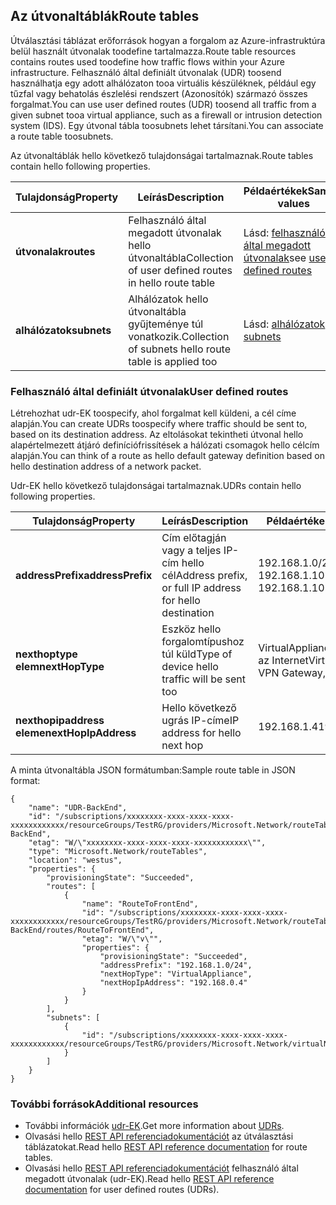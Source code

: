 ## <a name="route-tables"></a><span data-ttu-id="27966-101">Az útvonaltáblák</span><span class="sxs-lookup"><span data-stu-id="27966-101">Route tables</span></span>
<span data-ttu-id="27966-102">Útválasztási táblázat erőforrások hogyan a forgalom az Azure-infrastruktúra belül használt útvonalak toodefine tartalmazza.</span><span class="sxs-lookup"><span data-stu-id="27966-102">Route table resources contains routes used toodefine how traffic flows within your Azure infrastructure.</span></span> <span data-ttu-id="27966-103">Felhasználó által definiált útvonalak (UDR) toosend használhatja egy adott alhálózaton tooa virtuális készüléknek, például egy tűzfal vagy behatolás észlelési rendszert (Azonosítók) származó összes forgalmat.</span><span class="sxs-lookup"><span data-stu-id="27966-103">You can use user defined routes (UDR) toosend all traffic from a given subnet tooa virtual appliance, such as a firewall or intrusion detection system (IDS).</span></span> <span data-ttu-id="27966-104">Egy útvonal tábla toosubnets lehet társítani.</span><span class="sxs-lookup"><span data-stu-id="27966-104">You can associate a route table toosubnets.</span></span> 

<span data-ttu-id="27966-105">Az útvonaltáblák hello következő tulajdonságai tartalmaznak.</span><span class="sxs-lookup"><span data-stu-id="27966-105">Route tables contain hello following properties.</span></span>

| <span data-ttu-id="27966-106">Tulajdonság</span><span class="sxs-lookup"><span data-stu-id="27966-106">Property</span></span> | <span data-ttu-id="27966-107">Leírás</span><span class="sxs-lookup"><span data-stu-id="27966-107">Description</span></span> | <span data-ttu-id="27966-108">Példaértékek</span><span class="sxs-lookup"><span data-stu-id="27966-108">Sample values</span></span> |
| --- | --- | --- |
| <span data-ttu-id="27966-109">**útvonalak**</span><span class="sxs-lookup"><span data-stu-id="27966-109">**routes**</span></span> |<span data-ttu-id="27966-110">Felhasználó által megadott útvonalak hello útvonaltábla</span><span class="sxs-lookup"><span data-stu-id="27966-110">Collection of user defined routes in hello route table</span></span> |<span data-ttu-id="27966-111">Lásd: [felhasználó által megadott útvonalak](#User-defined-routes)</span><span class="sxs-lookup"><span data-stu-id="27966-111">see [user defined routes](#User-defined-routes)</span></span> |
| <span data-ttu-id="27966-112">**alhálózatok**</span><span class="sxs-lookup"><span data-stu-id="27966-112">**subnets**</span></span> |<span data-ttu-id="27966-113">Alhálózatok hello útvonaltábla gyűjteménye túl vonatkozik.</span><span class="sxs-lookup"><span data-stu-id="27966-113">Collection of subnets hello route table is applied too</span></span>|<span data-ttu-id="27966-114">Lásd: [alhálózatok](#Subnets)</span><span class="sxs-lookup"><span data-stu-id="27966-114">see [subnets](#Subnets)</span></span> |

### <a name="user-defined-routes"></a><span data-ttu-id="27966-115">Felhasználó által definiált útvonalak</span><span class="sxs-lookup"><span data-stu-id="27966-115">User defined routes</span></span>
<span data-ttu-id="27966-116">Létrehozhat udr-EK toospecify, ahol forgalmat kell küldeni, a cél címe alapján.</span><span class="sxs-lookup"><span data-stu-id="27966-116">You can create UDRs toospecify where traffic should be sent to, based on its destination address.</span></span> <span data-ttu-id="27966-117">Az eltolásokat tekintheti útvonal hello alapértelmezett átjáró definíciófrissítések a hálózati csomagok hello célcím alapján.</span><span class="sxs-lookup"><span data-stu-id="27966-117">You can think of a route as hello default gateway definition based on hello destination address of a network packet.</span></span>

<span data-ttu-id="27966-118">Udr-EK hello következő tulajdonságai tartalmaznak.</span><span class="sxs-lookup"><span data-stu-id="27966-118">UDRs contain hello following properties.</span></span> 

| <span data-ttu-id="27966-119">Tulajdonság</span><span class="sxs-lookup"><span data-stu-id="27966-119">Property</span></span> | <span data-ttu-id="27966-120">Leírás</span><span class="sxs-lookup"><span data-stu-id="27966-120">Description</span></span> | <span data-ttu-id="27966-121">Példaértékek</span><span class="sxs-lookup"><span data-stu-id="27966-121">Sample values</span></span> |
| --- | --- | --- |
| <span data-ttu-id="27966-122">**addressPrefix**</span><span class="sxs-lookup"><span data-stu-id="27966-122">**addressPrefix**</span></span> |<span data-ttu-id="27966-123">Cím előtagján vagy a teljes IP-cím hello cél</span><span class="sxs-lookup"><span data-stu-id="27966-123">Address prefix, or full IP address for hello destination</span></span> |<span data-ttu-id="27966-124">192.168.1.0/24, 192.168.1.101</span><span class="sxs-lookup"><span data-stu-id="27966-124">192.168.1.0/24, 192.168.1.101</span></span> |
| <span data-ttu-id="27966-125">**nexthoptype elem**</span><span class="sxs-lookup"><span data-stu-id="27966-125">**nextHopType**</span></span> |<span data-ttu-id="27966-126">Eszköz hello forgalomtípushoz túl küld</span><span class="sxs-lookup"><span data-stu-id="27966-126">Type of device hello traffic will be sent too</span></span>|<span data-ttu-id="27966-127">VirtualAppliance, VPN-átjárót, az Internet</span><span class="sxs-lookup"><span data-stu-id="27966-127">VirtualAppliance, VPN Gateway, Internet</span></span> |
| <span data-ttu-id="27966-128">**nexthopipaddress eleme**</span><span class="sxs-lookup"><span data-stu-id="27966-128">**nextHopIpAddress**</span></span> |<span data-ttu-id="27966-129">Hello következő ugrás IP-címe</span><span class="sxs-lookup"><span data-stu-id="27966-129">IP address for hello next hop</span></span> |<span data-ttu-id="27966-130">192.168.1.4</span><span class="sxs-lookup"><span data-stu-id="27966-130">192.168.1.4</span></span> |

<span data-ttu-id="27966-131">A minta útvonaltábla JSON formátumban:</span><span class="sxs-lookup"><span data-stu-id="27966-131">Sample route table in JSON format:</span></span>

    {
        "name": "UDR-BackEnd",
        "id": "/subscriptions/xxxxxxxx-xxxx-xxxx-xxxx-xxxxxxxxxxxx/resourceGroups/TestRG/providers/Microsoft.Network/routeTables/UDR-BackEnd",
        "etag": "W/\"xxxxxxxx-xxxx-xxxx-xxxx-xxxxxxxxxxxx\"",
        "type": "Microsoft.Network/routeTables",
        "location": "westus",
        "properties": {
            "provisioningState": "Succeeded",
            "routes": [
                {
                    "name": "RouteToFrontEnd",
                    "id": "/subscriptions/xxxxxxxx-xxxx-xxxx-xxxx-xxxxxxxxxxxx/resourceGroups/TestRG/providers/Microsoft.Network/routeTables/UDR-BackEnd/routes/RouteToFrontEnd",
                    "etag": "W/\"v\"",
                    "properties": {
                        "provisioningState": "Succeeded",
                        "addressPrefix": "192.168.1.0/24",
                        "nextHopType": "VirtualAppliance",
                        "nextHopIpAddress": "192.168.0.4"
                    }
                }
            ],
            "subnets": [
                {
                    "id": "/subscriptions/xxxxxxxx-xxxx-xxxx-xxxx-xxxxxxxxxxxx/resourceGroups/TestRG/providers/Microsoft.Network/virtualNetworks/TestVNet/subnets/BackEnd"
                }
            ]
        }
    }

### <a name="additional-resources"></a><span data-ttu-id="27966-132">További források</span><span class="sxs-lookup"><span data-stu-id="27966-132">Additional resources</span></span>
* <span data-ttu-id="27966-133">További információk [udr-EK](../articles/virtual-network/virtual-networks-udr-overview.md).</span><span class="sxs-lookup"><span data-stu-id="27966-133">Get more information about [UDRs](../articles/virtual-network/virtual-networks-udr-overview.md).</span></span>
* <span data-ttu-id="27966-134">Olvasási hello [REST API referenciadokumentációt](https://msdn.microsoft.com/library/azure/mt502549.aspx) az útválasztási táblázatokat.</span><span class="sxs-lookup"><span data-stu-id="27966-134">Read hello [REST API reference documentation](https://msdn.microsoft.com/library/azure/mt502549.aspx) for route tables.</span></span>
* <span data-ttu-id="27966-135">Olvasási hello [REST API referenciadokumentációt](https://msdn.microsoft.com/library/azure/mt502539.aspx) felhasználó által megadott útvonalak (udr-EK).</span><span class="sxs-lookup"><span data-stu-id="27966-135">Read hello [REST API reference documentation](https://msdn.microsoft.com/library/azure/mt502539.aspx) for user defined routes (UDRs).</span></span>

